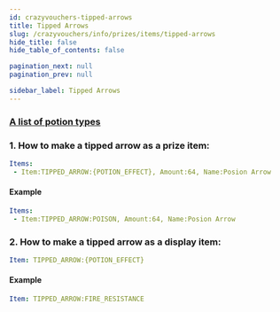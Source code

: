 ```yaml
---
id: crazyvouchers-tipped-arrows
title: Tipped Arrows
slug: /crazyvouchers/info/prizes/items/tipped-arrows
hide_title: false
hide_table_of_contents: false

pagination_next: null
pagination_prev: null

sidebar_label: Tipped Arrows
---
```

### [A list of potion types](https://jd.papermc.io/paper/1.20/org/bukkit/potion/PotionType.html)

### 1. How to make a tipped arrow as a prize item:
```yml
Items:
 - Item:TIPPED_ARROW:{POTION_EFFECT}, Amount:64, Name:Posion Arrow
```
#### Example
```yml
Items:
 - Item:TIPPED_ARROW:POISON, Amount:64, Name:Posion Arrow
```
### 2. How to make a tipped arrow as a display item:
```yml
Item: TIPPED_ARROW:{POTION_EFFECT}
```
#### Example
```yml
Item: TIPPED_ARROW:FIRE_RESISTANCE
```